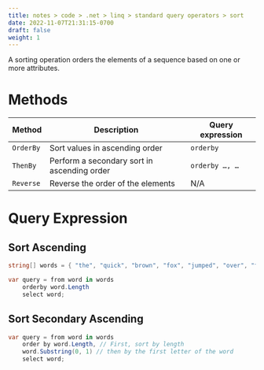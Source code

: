 ```yaml
---
title: notes > code > .net > linq > standard query operators > sort
date: 2022-11-07T21:31:15-0700
draft: false
weight: 1
---
```

A sorting operation orders the elements of a sequence based on one or more attributes.

# Methods
| Method | Description                             | Query expression |
|------------|---------------------------------------------|----------------------|
| `OrderBy`    | Sort values in ascending order              | `orderby`              |
| `ThenBy`     | Perform a secondary sort in ascending order | `orderby …, …`         |
| `Reverse`    | Reverse the order of the elements           | N/A                  |

# Query Expression
## Sort Ascending
```cs
string[] words = { "the", "quick", "brown", "fox", "jumped", "over", "the", "lazy", "dog" };

var query = from word in words
    orderby word.Length
    select word;
```

## Sort Secondary Ascending
```cs
var query = from word in words
    order by word.Length, // First, sort by length
    word.Substring(0, 1) // then by the first letter of the word
    select word;
```
